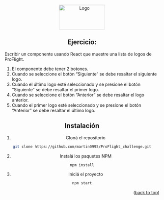 <!-- PROJECT LOGO -->
<br />
<div align="center">
  <a href="https://github.com/martin0995/ProFlight_challenge">
    <img src="https://v1.proflight.com.ar/imagenes/logo_blanco.png" alt="Logo" width="150" height="80">
  </a>


<!-- ABOUT THE PROJECT -->
## Ejercicio:


<div align="left">
Escribir un componente usando React que muestre una lista de logos de ProFlight. 


1. El componente debe tener 2 botones. 
2. Cuando se seleccione el botón “Siguiente” se debe resaltar el siguiente logo. 
3. Cuando el último logo esté seleccionado y se presione el botón “Siguiente” se debe resaltar el primer logo. 
4. Cuando se seleccione el botón “Anterior” se debe resaltar el logo anterior. 
5. Cuando el primer logo esté seleccionado y se presione el botón “Anterior” se debe resaltar el último logo.

</div>


<!-- GETTING STARTED -->


## Instalación

   1. Cloná el repositorio
   ```sh
   git clone https://github.com/martin0995/ProFlight_challenge.git
   ```
   2. Instalá los paquetes NPM 
   ```sh
   npm install
   ```
  3. Iniciá el proyecto
   ```sh
  npm start
   ```
  

<p align="right">(<a href="#readme-top">back to top</a>)</p>






<!-- MARKDOWN LINKS & IMAGES -->
<!-- https://www.markdownguide.org/basic-syntax/#reference-style-links -->
[contributors-shield]: https://img.shields.io/github/contributors/othneildrew/Best-README-Template.svg?style=for-the-badge
[contributors-url]: https://github.com/othneildrew/Best-README-Template/graphs/contributors
[forks-shield]: https://img.shields.io/github/forks/othneildrew/Best-README-Template.svg?style=for-the-badge
[forks-url]: https://github.com/othneildrew/Best-README-Template/network/members
[stars-shield]: https://img.shields.io/github/stars/othneildrew/Best-README-Template.svg?style=for-the-badge
[stars-url]: https://github.com/othneildrew/Best-README-Template/stargazers
[issues-shield]: https://img.shields.io/github/issues/othneildrew/Best-README-Template.svg?style=for-the-badge
[issues-url]: https://github.com/othneildrew/Best-README-Template/issues
[license-shield]: https://img.shields.io/github/license/othneildrew/Best-README-Template.svg?style=for-the-badge
[license-url]: https://github.com/othneildrew/Best-README-Template/blob/master/LICENSE.txt
[linkedin-shield]: https://img.shields.io/badge/-LinkedIn-black.svg?style=for-the-badge&logo=linkedin&colorB=555
[linkedin-url]: https://linkedin.com/in/othneildrew
[product-screenshot]: images/screenshot.png
[React.js]: https://img.shields.io/badge/React-20232A?style=for-the-badge&logo=react&logoColor=61DAFB
[React-url]: https://reactjs.org/

  
